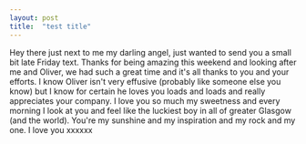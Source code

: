 ```yaml
---
layout: post
title:  "test title"
---
```

Hey there just next to me my darling angel, just wanted to send you a small bit late Friday text. Thanks for being amazing this weekend and looking after me and Oliver, we had such a great time and it's all thanks to you and your efforts. I know Oliver isn't very effusive (probably like someone else you know) but I know for certain he loves you loads and loads and really appreciates your company. I love you so much my sweetness and every morning I look at you and feel like the luckiest boy in all of greater Glasgow (and the world). You're my sunshine and my inspiration and my rock and my one. I love you xxxxxx
